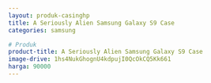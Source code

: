 ```yaml
---
layout: produk-casinghp
title: A Seriously Alien Samsung Galaxy S9 Case
categories: samsung

# Produk
product-title: A Seriously Alien Samsung Galaxy S9 Case
image-drive: 1hs4NukGhognU4kdpujI0QcOkCQ5Kk661
harga: 90000
---
```

